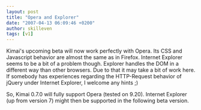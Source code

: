 ```yaml
---
layout: post
title: "Opera and Explorer"
date: "2007-04-13 06:09:46 +0200"
author: skilleven
tags: [v1]
---
```


Kimai's upcoming beta will now work perfectly with Opera.
Its CSS and Javascript behavior are almost the same as in Firefox.
Internet Explorer seems to be a bit of a problem though.
Explorer handles the DOM in a different way than other browsers.
Due to that it may take a bit of work here.
If somebody has experiences regarding the HTTP-Request behavior of jQuery under Internet Explorer, I welcome any hints ;)

So, Kimai 0.7.0 will fully support Opera (tested on 9.20).
Internet Explorer (up from version 7) might then be supported in the following beta version.
